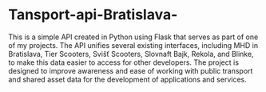 # Tansport-api-Bratislava-

This is a simple API created in Python using Flask that serves as part of one of my projects. The API unifies several existing interfaces, including MHD in Bratislava, Tier Scooters, Svišť Scooters, Slovnaft Bajk, Rekola, and Blinke, to make this data easier to access for other developers. The project is designed to improve awareness and ease of working with public transport and shared asset data for the development of applications and services.
